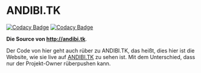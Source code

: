 ANDIBI.TK
====================
[![Codacy Badge](https://api.codacy.com/project/badge/Grade/e37c5599c43949dfa8963cfedfd675f8)](https://www.codacy.com/app/brawl98/andibi-tk)
[![Codacy Badge](https://api.codacy.com/project/badge/Coverage/e37c5599c43949dfa8963cfedfd675f8)](https://www.codacy.com/app/brawl98/andibi-tk)


**Die Source von http://andibi.tk**.

Der Code von hier geht auch rüber zu ANDIBI.TK, das heißt, dies hier ist die Website, wie sie live auf [ANDIBI.TK](http://andibi.tk) zu sehen ist. Mit dem Unterschied, dass nur der Projekt-Owner rüberpushen kann.
